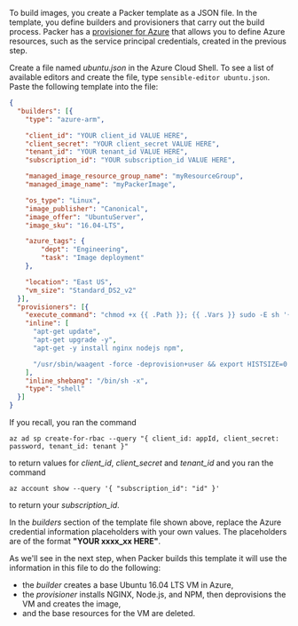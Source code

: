 To build images, you create a Packer template as a JSON file. In the template, you define builders and provisioners that carry out the build process. Packer has a [provisioner for Azure](https://www.packer.io/docs/builders/azure.html) that allows you to define Azure resources, such as the service principal credentials, created in the previous step.

Create a file named *ubuntu.json* in the Azure Cloud Shell. To see a list of available editors and create the file, type `sensible-editor ubuntu.json`. Paste the following template into the file:

```json
{
  "builders": [{
    "type": "azure-arm",

    "client_id": "YOUR client_id VALUE HERE",
    "client_secret": "YOUR client_secret VALUE HERE",
    "tenant_id": "YOUR tenant_id VALUE HERE",
    "subscription_id": "YOUR subscription_id VALUE HERE",

    "managed_image_resource_group_name": "myResourceGroup",
    "managed_image_name": "myPackerImage",

    "os_type": "Linux",
    "image_publisher": "Canonical",
    "image_offer": "UbuntuServer",
    "image_sku": "16.04-LTS",

    "azure_tags": {
        "dept": "Engineering",
        "task": "Image deployment"
    },

    "location": "East US",
    "vm_size": "Standard_DS2_v2"
  }],
  "provisioners": [{
    "execute_command": "chmod +x {{ .Path }}; {{ .Vars }} sudo -E sh '{{ .Path }}'",
    "inline": [
      "apt-get update",
      "apt-get upgrade -y",
      "apt-get -y install nginx nodejs npm",

      "/usr/sbin/waagent -force -deprovision+user && export HISTSIZE=0 && sync"
    ],
    "inline_shebang": "/bin/sh -x",
    "type": "shell"
  }]
}
```

If you recall, you ran the command

 `az ad sp create-for-rbac --query "{ client_id: appId, client_secret: password, tenant_id: tenant }"` 
 
 to return values for *client_id*, *client_secret* and *tenant_id* and you ran the command 
 
 `az account show --query '{ "subscription_id": "id" }'` 
 
 to return your *subscription_id*.

 In the *builders* section of the template file shown above, replace the Azure credential information placeholders with your own values. The placeholders are of the format  **"YOUR xxxx_xx HERE"**.  

As we'll see in the next step, when Packer builds this template it will use the information in this file to do the following: 

- the *builder* creates a base Ubuntu 16.04 LTS VM in Azure,
- the *provisioner* installs NGINX, Node.js, and NPM, then deprovisions the VM and creates the image,
- and the base resources for the VM are deleted.
